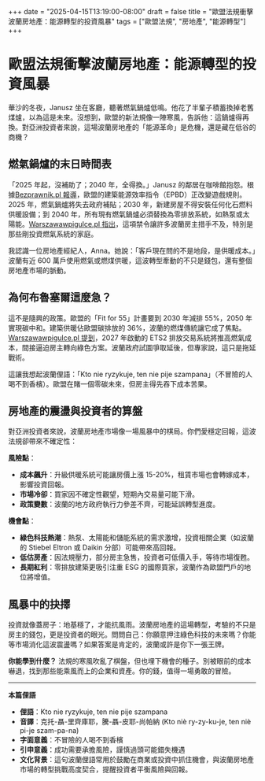 +++
date = "2025-04-15T13:19:00-08:00"
draft = false
title = "歐盟法規衝擊波蘭房地產：能源轉型的投資風暴"
tags = ["歐盟法規", "房地產", "能源轉型"]
+++

# 歐盟法規衝擊波蘭房地產：能源轉型的投資風暴

華沙的冬夜，Janusz 坐在客廳，聽著燃氣鍋爐低鳴。他花了半輩子積蓄換掉老舊煤爐，以為這是未來。沒想到，歐盟的新法規像一陣寒風，告訴他：這鍋爐得再換。對亞洲投資者來說，這場波蘭房地產的「能源革命」是危機，還是藏在低谷的商機？

## 燃氣鍋爐的末日時間表

「2025 年起，沒補助了；2040 年，全得換。」Janusz 的鄰居在咖啡館抱怨。根據[Bezprawnik.pl 報導](https://bezprawnik.pl/rewolucja-w-mieszkalnictwie-harmonogram-zmian/)，歐盟的建築能源效率指令（EPBD）正改變遊戲規則。2025 年，燃氣鍋爐將失去政府補貼；2030 年，新建房屋不得安裝任何化石燃料供暖設備；到 2040 年，所有現有燃氣鍋爐必須替換為零排放系統，如熱泵或太陽能。[Warszawawpigulce.pl 指出](https://warszawawpigulce.pl/nowe-przepisy-w-unii-kompletny-zakaz-wprowadzony-co-musza-wiedziec-wlasciciele-domow/)，這項禁令讓許多波蘭房主措手不及，特別是那些剛投資燃氣系統的家庭。

我認識一位房地產經紀人，Anna。她說：「客戶現在問的不是地段，是供暖成本。」波蘭有近 600 萬戶使用燃氣或燃煤供暖，這波轉型牽動的不只是錢包，還有整個房地產市場的脈動。

## 為何布魯塞爾這麼急？

這不是隨興的政策。歐盟的「Fit for 55」計畫要到 2030 年減排 55%，2050 年實現碳中和。建築供暖佔歐盟碳排放的 36%，波蘭的燃煤傳統讓它成了焦點。[Warszawawpigulce.pl 提到](https://warszawawpigulce.pl/rewolucja-w-prawie-unijnym-tego-juz-nie-bedzie-wolno-w-twoim-domu/)，2027 年啟動的 ETS2 排放交易系統將推高燃氣成本，間接逼迫房主轉向綠色方案。波蘭政府試圖爭取延後，但專家說，這只是拖延戰術。

這讓我想起波蘭俚語：「Kto nie ryzykuje, ten nie pije szampana」（不冒險的人喝不到香檳）。歐盟在賭一個零碳未來，但房主得先吞下成本苦果。

## 房地產的震盪與投資者的算盤

對亞洲投資者來說，波蘭房地產市場像一場風暴中的棋局。你們愛穩定回報，這波法規卻帶來不確定性：

**風險點**：
- **成本飆升**：升級供暖系統可能讓房價上漲 15-20%，租賃市場也會轉嫁成本，影響投資回報。
- **市場冷卻**：買家因不確定性觀望，短期內交易量可能下滑。
- **政策變數**：波蘭的地方政府執行力參差不齊，可能延誤轉型進度。

**機會點**：
- **綠色科技熱潮**：熱泵、太陽能和儲能系統的需求激增，投資相關企業（如波蘭的 Stiebel Eltron 或 Daikin 分部）可能帶來高回報。
- **低估房產**：因法規壓力，部分房主急售，投資者可低價入手，等待市場復甦。
- **長期紅利**：零排放建築更吸引注重 ESG 的國際買家，波蘭作為歐盟門戶的地位將增值。

## 風暴中的抉擇

投資就像蓋房子：地基穩了，才能抗風雨。波蘭房地產的這場轉型，考驗的不只是房主的錢包，更是投資者的眼光。問問自己：你願意押注綠色科技的未來嗎？你能等市場消化這波震盪嗎？如果答案是肯定的，波蘭或許是你下一張王牌。

**你能學到什麼？** 法規的寒風吹亂了棋盤，但也埋下機會的種子。別被眼前的成本嚇退，找到那些能乘風而上的企業和資產。你的錢，值得一場勇敢的冒險。

---

**本篇俚語**

- **俚語**：Kto nie ryzykuje, ten nie pije szampana  
- **音譯**：克托-聶-里齊庫耶，騰-聶-皮耶-尚帕納 (Kto niè ry-zy-ku-je, ten niè pi-je szam-pa-na)  
- **字面意義**：不冒險的人喝不到香檳  
- **引申意義**：成功需要承擔風險，謹慎過頭可能錯失機遇  
- **文化背景**：這句波蘭俚語常用於鼓勵在商業或投資中抓住機會，與波蘭房地產市場的轉型挑戰高度契合，提醒投資者平衡風險與回報。